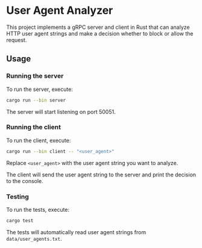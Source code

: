# User Agent Analyzer

This project implements a gRPC server and client in Rust that can analyze HTTP user agent strings and make a decision whether to block or allow the request.

## Usage

### Running the server

To run the server, execute:

```sh
cargo run --bin server
```

The server will start listening on port 50051.

### Running the client

To run the client, execute:

```sh
cargo run --bin client -- "<user_agent>"
```

Replace `<user_agent>` with the user agent string you want to analyze.

The client will send the user agent string to the server and print the decision to the console.

### Testing

To run the tests, execute:

```sh
cargo test
```

The tests will automatically read user agent strings from `data/user_agents.txt`.
